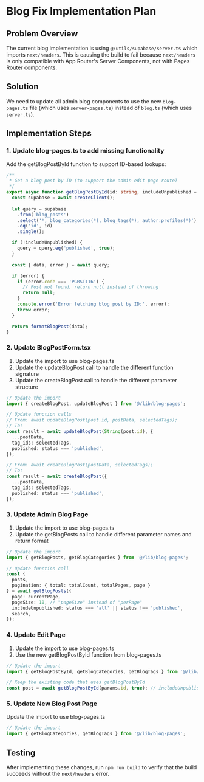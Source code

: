 # Blog Fix Implementation Plan

## Problem Overview
The current blog implementation is using `@/utils/supabase/server.ts` which imports `next/headers`. This is causing the build to fail because `next/headers` is only compatible with App Router's Server Components, not with Pages Router components.

## Solution
We need to update all admin blog components to use the new `blog-pages.ts` file (which uses `server-pages.ts`) instead of `blog.ts` (which uses `server.ts`).

## Implementation Steps

### 1. Update blog-pages.ts to add missing functionality
Add the getBlogPostById function to support ID-based lookups:

```typescript
/**
 * Get a blog post by ID (to support the admin edit page route)
 */
export async function getBlogPostById(id: string, includeUnpublished = false): Promise<BlogPost | null> {
  const supabase = await createClient();
  
  let query = supabase
    .from('blog_posts')
    .select('*, blog_categories(*), blog_tags(*), author:profiles(*)')
    .eq('id', id)
    .single();

  if (!includeUnpublished) {
    query = query.eq('published', true);
  }

  const { data, error } = await query;

  if (error) {
    if (error.code === 'PGRST116') {
      // Post not found, return null instead of throwing
      return null;
    }
    console.error('Error fetching blog post by ID:', error);
    throw error;
  }

  return formatBlogPost(data);
}
```

### 2. Update BlogPostForm.tsx
1. Update the import to use blog-pages.ts
2. Update the updateBlogPost call to handle the different function signature
3. Update the createBlogPost call to handle the different parameter structure

```typescript
// Update the import
import { createBlogPost, updateBlogPost } from '@/lib/blog-pages';

// Update function calls
// From: await updateBlogPost(post.id, postData, selectedTags);
// To:
const result = await updateBlogPost(String(post.id), {
  ...postData,
  tag_ids: selectedTags,
  published: status === 'published',
});

// From: await createBlogPost(postData, selectedTags);
// To:
const result = await createBlogPost({
  ...postData,
  tag_ids: selectedTags,
  published: status === 'published',
});
```

### 3. Update Admin Blog Page
1. Update the import to use blog-pages.ts
2. Update the getBlogPosts call to handle different parameter names and return format

```typescript
// Update the import
import { getBlogPosts, getBlogCategories } from '@/lib/blog-pages';

// Update function call
const {
  posts,
  pagination: { total: totalCount, totalPages, page }
} = await getBlogPosts({
  page: currentPage,
  pageSize: 10, // "pageSize" instead of "perPage"
  includeUnpublished: status === 'all' || status !== 'published',
  search,
});
```

### 4. Update Edit Page
1. Update the import to use blog-pages.ts
2. Use the new getBlogPostById function from blog-pages.ts

```typescript
// Update the import
import { getBlogPostById, getBlogCategories, getBlogTags } from '@/lib/blog-pages';

// Keep the existing code that uses getBlogPostById
const post = await getBlogPostById(params.id, true); // includeUnpublished=true
```

### 5. Update New Blog Post Page
Update the import to use blog-pages.ts

```typescript
// Update the import
import { getBlogCategories, getBlogTags } from '@/lib/blog-pages';
```

## Testing
After implementing these changes, run `npm run build` to verify that the build succeeds without the `next/headers` error. 